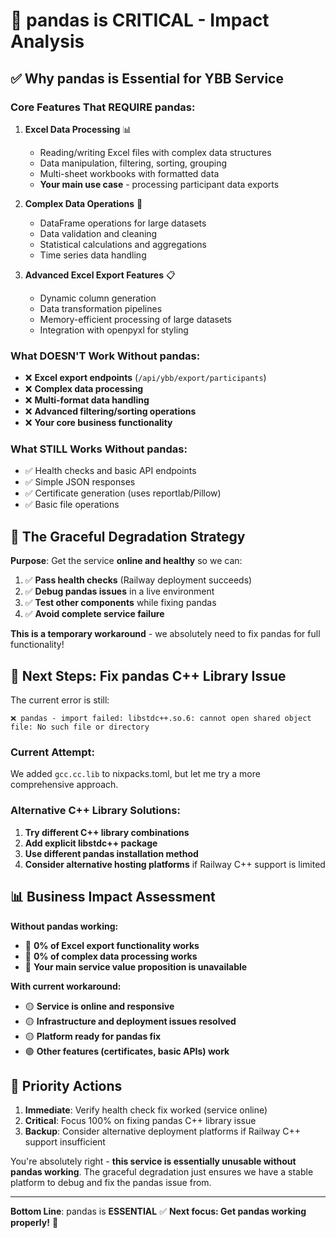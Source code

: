 # 🚨 pandas is CRITICAL - Impact Analysis

## ✅ **Why pandas is Essential for YBB Service**

### **Core Features That REQUIRE pandas:**

1. **Excel Data Processing** 📊
   - Reading/writing Excel files with complex data structures
   - Data manipulation, filtering, sorting, grouping
   - Multi-sheet workbooks with formatted data
   - **Your main use case** - processing participant data exports

2. **Complex Data Operations** 🔧
   - DataFrame operations for large datasets
   - Data validation and cleaning
   - Statistical calculations and aggregations
   - Time series data handling

3. **Advanced Excel Export Features** 📋
   - Dynamic column generation
   - Data transformation pipelines
   - Memory-efficient processing of large datasets
   - Integration with openpyxl for styling

### **What DOESN'T Work Without pandas:**
- ❌ **Excel export endpoints** (`/api/ybb/export/participants`)
- ❌ **Complex data processing** 
- ❌ **Multi-format data handling**
- ❌ **Advanced filtering/sorting operations**
- ❌ **Your core business functionality**

### **What STILL Works Without pandas:**
- ✅ Health checks and basic API endpoints
- ✅ Simple JSON responses
- ✅ Certificate generation (uses reportlab/Pillow)
- ✅ Basic file operations

## 🎯 **The Graceful Degradation Strategy**

**Purpose**: Get the service **online and healthy** so we can:
1. ✅ **Pass health checks** (Railway deployment succeeds)
2. ✅ **Debug pandas issues** in a live environment
3. ✅ **Test other components** while fixing pandas
4. ✅ **Avoid complete service failure**

**This is a temporary workaround** - we absolutely need to fix pandas for full functionality!

## 🔧 **Next Steps: Fix pandas C++ Library Issue**

The current error is still:
```
❌ pandas - import failed: libstdc++.so.6: cannot open shared object file: No such file or directory
```

### **Current Attempt:**
We added `gcc.cc.lib` to nixpacks.toml, but let me try a more comprehensive approach.

### **Alternative C++ Library Solutions:**

1. **Try different C++ library combinations**
2. **Add explicit libstdc++ package**  
3. **Use different pandas installation method**
4. **Consider alternative hosting platforms** if Railway C++ support is limited

## 📊 **Business Impact Assessment**

**Without pandas working:**
- 🔴 **0% of Excel export functionality works**
- 🔴 **0% of complex data processing works**
- 🔴 **Your main service value proposition is unavailable**

**With current workaround:**
- 🟡 **Service is online and responsive**
- 🟡 **Infrastructure and deployment issues resolved**
- 🟡 **Platform ready for pandas fix**
- 🟢 **Other features (certificates, basic APIs) work**

## 🚀 **Priority Actions**

1. **Immediate**: Verify health check fix worked (service online)
2. **Critical**: Focus 100% on fixing pandas C++ library issue
3. **Backup**: Consider alternative deployment platforms if Railway C++ support insufficient

You're absolutely right - **this service is essentially unusable without pandas working**. The graceful degradation just ensures we have a stable platform to debug and fix the pandas issue from.

---

**Bottom Line**: pandas is **ESSENTIAL** ✅ **Next focus: Get pandas working properly!** 🎯
